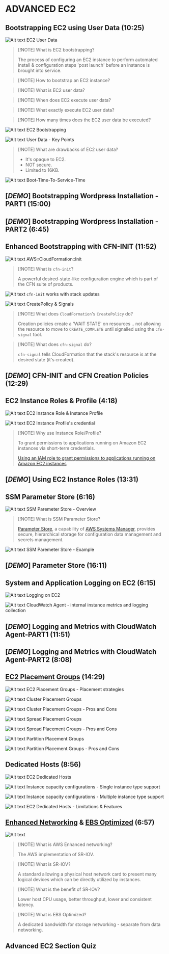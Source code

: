 # ADVANCED EC2

## Bootstrapping EC2 using User Data (10:25)

![Alt text](<images/Screenshot 2023-10-06 at 11.16.06 - [ASSOCIATESHARED]_Bootstrapping_EC2_using_User_Dat.png>)
EC2 User Data

> [!NOTE] What is EC2 bootstrapping?
>
> The process of configuring an EC2 instance to perform automated install & configuration steps 'post launch' before an instance is brought into service.

> [!NOTE] How to bootstrap an EC2 instance?

> [!NOTE] What is EC2 user data?

> [!NOTE] When does EC2 execute user data?

> [!NOTE] What exactly execute EC2 user data?

> [!NOTE] How many times does the EC2 user data be executed?

![Alt text](../1100-ADVANCED_EC2/00_LEARNINGAIDS/EC2Bootstrapping-1.png)
EC2 Bootstrapping

![Alt text](<images/Screenshot 2023-10-06 at 11.26.46 - [ASSOCIATESHARED]_Bootstrapping_EC2_using_User_Dat.png>)
User Data - Key Points

> [!NOTE] What are drawbacks of EC2 user data?
>
> - It's opaque to EC2.
> - NOT secure.
> - Limited to 16KB.

![Alt text](../1100-ADVANCED_EC2/00_LEARNINGAIDS/EC2Bootstrapping-2.png)
Boot-Time-To-Service-Time

## [_DEMO_] Bootstrapping Wordpress Installation - PART1 (15:00)

## [_DEMO_] Bootstrapping Wordpress Installation - PART2 (6:45)

## Enhanced Bootstrapping with CFN-INIT (11:52)

![Alt text](<images/Screenshot 2023-10-06 at 12.10.41 - Enhanced_Bootstrapping_with_CFN-INIT__lea_—_Firefo.png>)
AWS::CloudFormation::Init

> [!NOTE] What is `cfn-init`?
>
> A powerful desired-state-like configuration engine which is part of the CFN suite of products.

![Alt text](../1100-ADVANCED_EC2/00_LEARNINGAIDS/CFN-INIT-1.png)
`cfn-init` works with stack updates

![Alt text](../1100-ADVANCED_EC2/00_LEARNINGAIDS/CFN-INIT-2.png)
CreatePolicy & Signals

> [!NOTE] What does `CloudFormation`'s `CreatePolicy` do?
>
> Creation policies create a 'WAIT STATE' on resources .. not allowing the resource to move to `CREATE_COMPLETE` until signalled using the `cfn-signal` tool.

> [!NOTE] What does `cfn-signal` do?
>
> `cfn-signal` tells CloudFormation that the stack's resource is at the desired state (it's created).

## [_DEMO_] CFN-INIT and CFN Creation Policies (12:29)

## EC2 Instance Roles & Profile (4:18)

![Alt text](../1100-ADVANCED_EC2/00_LEARNINGAIDS/EC2InstanceRoles-1.png)
EC2 Instance Role & Instance Profile

![Alt text](<images/Screenshot 2023-10-06 at 13.16.52 - [ASSOCIATESHARED]_EC2_Instance_Roles_&_Profile__le.png>)
EC2 Instance Profile's credential

> [!NOTE] Why use Instance Role/Profile?
>
> To grant permissions to applications running on Amazon EC2 instances via short-term credentials.
>
> [Using an IAM role to grant permissions to applications running on Amazon EC2 instances](https://docs.aws.amazon.com/IAM/latest/UserGuide/id_roles_use_switch-role-ec2.html)

## [_DEMO_] Using EC2 Instance Roles (13:31)

## SSM Parameter Store (6:16)

![Alt text](<images/Screenshot 2023-10-06 at 14.18.38 - [ASSOCIATESHARED]_SSM_Parameter_Store__lea_—_Firef.png>)
SSM Paremeter Store - Overview

> [!NOTE] What is SSM Parameter Store?
>
> [Parameter Store](https://docs.aws.amazon.com/systems-manager/latest/userguide/systems-manager-parameter-store.html), a capability of [AWS Systems Manager](https://docs.aws.amazon.com/systems-manager/latest/userguide/what-is-systems-manager.html), provides secure, hierarchical storage for configuration data management and secrets management.

![Alt text](../1100-ADVANCED_EC2/00_LEARNINGAIDS/SSMParameterStore.png)
SSM Paremeter Store - Example

## [_DEMO_] Parameter Store (16:11)

## System and Application Logging on EC2 (6:15)

![Alt text](<images/Screenshot 2023-10-06 at 15.15.27 - [ASSOCIATESHARED]_System_and_Application_Logging_o.png>)
Logging on EC2

![Alt text](../1100-ADVANCED_EC2/00_LEARNINGAIDS/LoggingonEC2CWAgent.png)
CloudWatch Agent - internal instance metrics and logging collection

## [_DEMO_] Logging and Metrics with CloudWatch Agent-PART1 (11:51)

## [_DEMO_] Logging and Metrics with CloudWatch Agent-PART2 (8:08)

## [EC2 Placement Groups](https://docs.aws.amazon.com/AWSEC2/latest/UserGuide/placement-groups.html) (14:29)

![Alt text](<images/Screenshot 2023-10-06 at 15.42.39 - [ASSOCIATESHARED]_EC2_Placement_Groups__lea_—_Fire.png>)
EC2 Placement Groups - Placement strategies

![Alt text](../1100-ADVANCED_EC2/00_LEARNINGAIDS/PlacementGroups-1.png)
Cluster Placement Groups

![Alt text](<images/Screenshot 2023-10-06 at 15.45.49 - [ASSOCIATESHARED]_EC2_Placement_Groups__lea_—_Fire.png>)
Cluster Placement Groups - Pros and Cons

![Alt text](../1100-ADVANCED_EC2/00_LEARNINGAIDS/PlacementGroups-2.png)
Spread Placement Groups

![Alt text](<images/Screenshot 2023-10-06 at 15.47.49 - [ASSOCIATESHARED]_EC2_Placement_Groups__lea_—_Fire.png>)
Spread Placement Groups - Pros and Cons

![Alt text](../1100-ADVANCED_EC2/00_LEARNINGAIDS/PlacementGroups-3.png)
Partition Placement Groups

![Alt text](<images/Screenshot 2023-10-06 at 15.51.54 - [ASSOCIATESHARED]_EC2_Placement_Groups__lea_—_Fire.png>)
Partition Placement Groups - Pros and Cons

## Dedicated Hosts (8:56)

![Alt text](<images/Screenshot 2023-10-06 at 15.59.41 - Dedicated_Hosts__lea_—_Firefox_Developer_Edition.png>)
EC2 Dedicated Hosts

![Alt text](../1100-ADVANCED_EC2/00_LEARNINGAIDS/DedicatedHosts-1.png)
Instance capacity configurations - Single instance type support

![Alt text](../1100-ADVANCED_EC2/00_LEARNINGAIDS/DedicatedHosts-2.png)
Instance capacity configurations - Multiple instance type support

![Alt text](<images/Screenshot 2023-10-06 at 16.04.19 - Dedicated_Hosts__lea_—_Firefox_Developer_Edition.png>)
EC2 Dedicated Hosts - Limitations & Features

## [Enhanced Networking](https://docs.aws.amazon.com/AWSEC2/latest/WindowsGuide/enhanced-networking.html) & [EBS Optimized](https://docs.aws.amazon.com/AWSEC2/latest/UserGuide/ebs-optimized.html) (6:57)

![Alt text](../1100-ADVANCED_EC2/00_LEARNINGAIDS/EC2EnhancedNetworking.png)

> [!NOTE] What is AWS Enhanced networking?
>
> The AWS implementation of SR-IOV.

> [!NOTE] What is SR-IOV?
>
> A standard allowing a physical host network card to present many logical devices which can be directly utilized by instances.

> [!NOTE] What is the benefit of SR-IOV?
>
> Lower host CPU usage, better throughput, lower and consistent latency.

> [!NOTE] What is EBS Optimized?
>
> A dedicated bandwidth for storage networking - separate from data networking.

## Advanced EC2 Section Quiz
